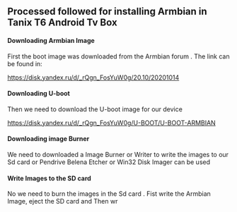 
## Processed followed for installing Armbian in Tanix T6 Android Tv Box

#### Downloading Armbian Image

First the boot image was downloaded from the Armbian forum . The link can be found in:

https://disk.yandex.ru/d/_rQgn_FosYuW0g/20.10/20201014

#### Downloading U-boot 

Then we need to download the U-boot image for our device

https://disk.yandex.ru/d/_rQgn_FosYuW0g/U-BOOT/U-BOOT-ARMBIAN

#### Downloading image Burner

We need to downloaded a Image Burner or Writer to write the images to our Sd card or Pendrive
Belena Etcher or Win32 Disk Imager can be used

#### Write Images to the SD card

No we need to burn the images in the Sd card . Fist write the Armbian Image, eject the SD card and Then
wr


